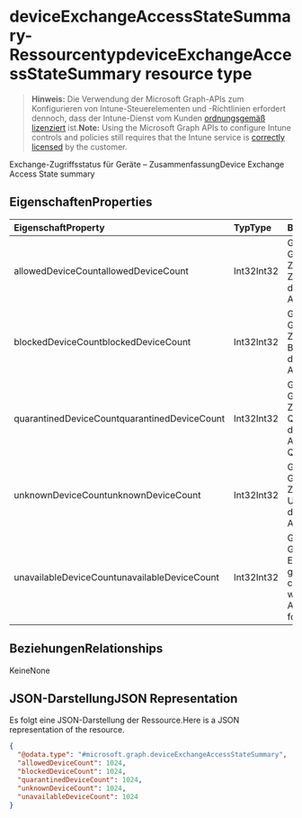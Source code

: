 # <a name="deviceexchangeaccessstatesummary-resource-type"></a><span data-ttu-id="3e78a-101">deviceExchangeAccessStateSummary-Ressourcentyp</span><span class="sxs-lookup"><span data-stu-id="3e78a-101">deviceExchangeAccessStateSummary resource type</span></span>

> <span data-ttu-id="3e78a-102">**Hinweis:** Die Verwendung der Microsoft Graph-APIs zum Konfigurieren von Intune-Steuerelementen und -Richtlinien erfordert dennoch, dass der Intune-Dienst vom Kunden [ordnungsgemäß lizenziert](https://go.microsoft.com/fwlink/?linkid=839381) ist.</span><span class="sxs-lookup"><span data-stu-id="3e78a-102">**Note:** Using the Microsoft Graph APIs to configure Intune controls and policies still requires that the Intune service is [correctly licensed](https://go.microsoft.com/fwlink/?linkid=839381) by the customer.</span></span>

<span data-ttu-id="3e78a-103">Exchange-Zugriffsstatus für Geräte – Zusammenfassung</span><span class="sxs-lookup"><span data-stu-id="3e78a-103">Device Exchange Access State summary</span></span>
## <a name="properties"></a><span data-ttu-id="3e78a-104">Eigenschaften</span><span class="sxs-lookup"><span data-stu-id="3e78a-104">Properties</span></span>
|<span data-ttu-id="3e78a-105">Eigenschaft</span><span class="sxs-lookup"><span data-stu-id="3e78a-105">Property</span></span>|<span data-ttu-id="3e78a-106">Typ</span><span class="sxs-lookup"><span data-stu-id="3e78a-106">Type</span></span>|<span data-ttu-id="3e78a-107">Beschreibung</span><span class="sxs-lookup"><span data-stu-id="3e78a-107">Description</span></span>|
|:---|:---|:---|
|<span data-ttu-id="3e78a-108">allowedDeviceCount</span><span class="sxs-lookup"><span data-stu-id="3e78a-108">allowedDeviceCount</span></span>|<span data-ttu-id="3e78a-109">Int32</span><span class="sxs-lookup"><span data-stu-id="3e78a-109">Int32</span></span>|<span data-ttu-id="3e78a-110">Gesamtanzahl von Geräten mit Exchange-Zugriffsstatus: Zulässig.</span><span class="sxs-lookup"><span data-stu-id="3e78a-110">Total count of devices with Exchange Access State: Allowed.</span></span>|
|<span data-ttu-id="3e78a-111">blockedDeviceCount</span><span class="sxs-lookup"><span data-stu-id="3e78a-111">blockedDeviceCount</span></span>|<span data-ttu-id="3e78a-112">Int32</span><span class="sxs-lookup"><span data-stu-id="3e78a-112">Int32</span></span>|<span data-ttu-id="3e78a-113">Gesamtanzahl von Geräten mit Exchange-Zugriffsstatus: Blockiert.</span><span class="sxs-lookup"><span data-stu-id="3e78a-113">Total count of devices with Exchange Access State: Blocked.</span></span>|
|<span data-ttu-id="3e78a-114">quarantinedDeviceCount</span><span class="sxs-lookup"><span data-stu-id="3e78a-114">quarantinedDeviceCount</span></span>|<span data-ttu-id="3e78a-115">Int32</span><span class="sxs-lookup"><span data-stu-id="3e78a-115">Int32</span></span>|<span data-ttu-id="3e78a-116">Gesamtanzahl von Geräten mit Exchange-Zugriffsstatus: In Quarantäne.</span><span class="sxs-lookup"><span data-stu-id="3e78a-116">Total count of devices with Exchange Access State: Quarantined.</span></span>|
|<span data-ttu-id="3e78a-117">unknownDeviceCount</span><span class="sxs-lookup"><span data-stu-id="3e78a-117">unknownDeviceCount</span></span>|<span data-ttu-id="3e78a-118">Int32</span><span class="sxs-lookup"><span data-stu-id="3e78a-118">Int32</span></span>|<span data-ttu-id="3e78a-119">Gesamtanzahl von Geräten mit Exchange-Zugriffsstatus: Unbekannt.</span><span class="sxs-lookup"><span data-stu-id="3e78a-119">Total count of devices with Exchange Access State: Unknown.</span></span>|
|<span data-ttu-id="3e78a-120">unavailableDeviceCount</span><span class="sxs-lookup"><span data-stu-id="3e78a-120">unavailableDeviceCount</span></span>|<span data-ttu-id="3e78a-121">Int32</span><span class="sxs-lookup"><span data-stu-id="3e78a-121">Int32</span></span>|<span data-ttu-id="3e78a-122">Gesamtanzahl von Geräten, für die kein Exchange-Zugriffsstatus gefunden wurde.</span><span class="sxs-lookup"><span data-stu-id="3e78a-122">Total count of devices for which no Exchange Access State could be found.</span></span>|

## <a name="relationships"></a><span data-ttu-id="3e78a-123">Beziehungen</span><span class="sxs-lookup"><span data-stu-id="3e78a-123">Relationships</span></span>
<span data-ttu-id="3e78a-124">Keine</span><span class="sxs-lookup"><span data-stu-id="3e78a-124">None</span></span>
## <a name="json-representation"></a><span data-ttu-id="3e78a-125">JSON-Darstellung</span><span class="sxs-lookup"><span data-stu-id="3e78a-125">JSON Representation</span></span>
<span data-ttu-id="3e78a-126">Es folgt eine JSON-Darstellung der Ressource.</span><span class="sxs-lookup"><span data-stu-id="3e78a-126">Here is a JSON representation of the resource.</span></span>
<!-- {
  "blockType": "resource",
  "@odata.type": "microsoft.graph.deviceExchangeAccessStateSummary"
}
-->
``` json
{
  "@odata.type": "#microsoft.graph.deviceExchangeAccessStateSummary",
  "allowedDeviceCount": 1024,
  "blockedDeviceCount": 1024,
  "quarantinedDeviceCount": 1024,
  "unknownDeviceCount": 1024,
  "unavailableDeviceCount": 1024
}
```



